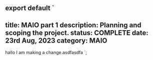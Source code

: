 export default `
---
title: MAIO part 1
description: Planning and scoping the project.
status: COMPLETE
date: 23rd Aug, 2023
category: MAIO
---
hallo I am making a change.asdfasdfa
`;